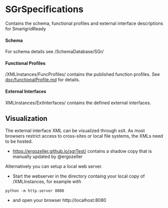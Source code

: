 # SGrSpecifications
Contains the schema, functional profiles and external interface descriptions for SmartgridReady

#### Schema
For schema details see /SchemaDatabase/SGr/

#### Functional Profiles
/XMLInstances/FuncProfiles/ contains the published function profiles.
See [doc/functionalProfile.md](doc/functionalProfile.md) for details.

#### External Interfaces
XMLInstances/ExtInterfaces/ contains the defined external interfaces.

## Visualization

The external interface XML can be visualized through xslt. As most browsers restrict access to cross-sites or local file systems, the XMLs need to be hosted.
- https://ergozeller.github.io/sgrTest/ contains a shadow copy that is manually updated by @ergozeller

Alternatively you can setup a local web server.
  - Start the webserver in the directory containg your local copy of /XMLInstances, for example with
```
python -m http.server 8080
```
  - and open your browser http://localhost:8080
